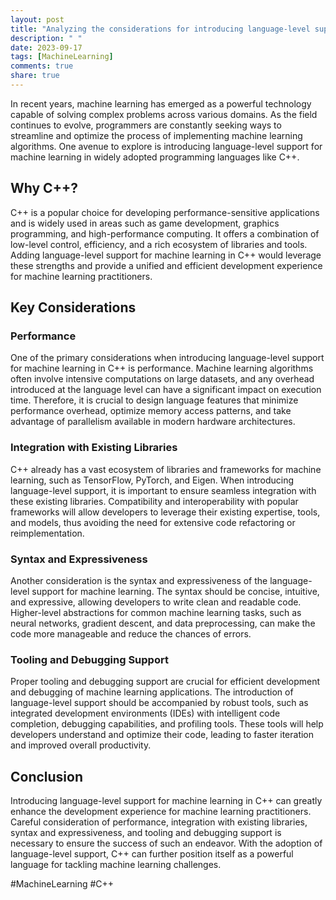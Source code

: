 ```yaml
---
layout: post
title: "Analyzing the considerations for introducing language-level support for machine learning in C++"
description: " "
date: 2023-09-17
tags: [MachineLearning]
comments: true
share: true
---
```


In recent years, machine learning has emerged as a powerful technology capable of solving complex problems across various domains. As the field continues to evolve, programmers are constantly seeking ways to streamline and optimize the process of implementing machine learning algorithms. One avenue to explore is introducing language-level support for machine learning in widely adopted programming languages like C++. 

## Why C++? ##

C++ is a popular choice for developing performance-sensitive applications and is widely used in areas such as game development, graphics programming, and high-performance computing. It offers a combination of low-level control, efficiency, and a rich ecosystem of libraries and tools. Adding language-level support for machine learning in C++ would leverage these strengths and provide a unified and efficient development experience for machine learning practitioners.

## Key Considerations ##

### Performance ###

One of the primary considerations when introducing language-level support for machine learning in C++ is performance. Machine learning algorithms often involve intensive computations on large datasets, and any overhead introduced at the language level can have a significant impact on execution time. Therefore, it is crucial to design language features that minimize performance overhead, optimize memory access patterns, and take advantage of parallelism available in modern hardware architectures.

### Integration with Existing Libraries ###

C++ already has a vast ecosystem of libraries and frameworks for machine learning, such as TensorFlow, PyTorch, and Eigen. When introducing language-level support, it is important to ensure seamless integration with these existing libraries. Compatibility and interoperability with popular frameworks will allow developers to leverage their existing expertise, tools, and models, thus avoiding the need for extensive code refactoring or reimplementation.

### Syntax and Expressiveness ###

Another consideration is the syntax and expressiveness of the language-level support for machine learning. The syntax should be concise, intuitive, and expressive, allowing developers to write clean and readable code. Higher-level abstractions for common machine learning tasks, such as neural networks, gradient descent, and data preprocessing, can make the code more manageable and reduce the chances of errors.

### Tooling and Debugging Support ###

Proper tooling and debugging support are crucial for efficient development and debugging of machine learning applications. The introduction of language-level support should be accompanied by robust tools, such as integrated development environments (IDEs) with intelligent code completion, debugging capabilities, and profiling tools. These tools will help developers understand and optimize their code, leading to faster iteration and improved overall productivity.

## Conclusion ##

Introducing language-level support for machine learning in C++ can greatly enhance the development experience for machine learning practitioners. Careful consideration of performance, integration with existing libraries, syntax and expressiveness, and tooling and debugging support is necessary to ensure the success of such an endeavor. With the adoption of language-level support, C++ can further position itself as a powerful language for tackling machine learning challenges.

#MachineLearning #C++